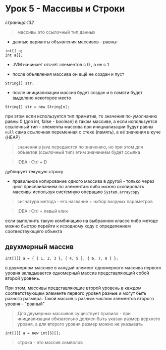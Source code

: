 # Урок 5 - Массивы и Строки
_страница:132_

> массивы это ссылочный тип данных

- данные варианты объявления массивов - равны:

```
int[] a;
int a[];
```

- JVM начинает отсчёт элементов с 0 , а не с 1

- после объявления массива он ещё не создан и пуст

```
String[] str;   
```

- после инициализации массив будет создан и в памяти будет выделено некоторое место

```
String[] str = new String[n];
```

при этом если используется тип примитив, то значения по-умолчанию равны 0 (для int, false - boolean) 
в таком массиве, а если используется ссылочный тип - элементы массива при инициализации будут равны `null`
сама ссылочная переменная с стеке (память), а её значения в куче (HEAP)

> значения в java передаются по значению, но при этом для объектов (ссылочный тип) этим значением будет ссылка

> IDEA : Ctrl + D

дублирует текущую строку

- правильное копирование одного массива в другой - только через цикл присваиванием по элементам
либо можно скопировать массивы используя системную операцию `System.arraycopy`

> сигнатура метода - его название + набор входных параметров

> IDEA : Ctrl + левый клик

если выполнить такую комбинацию на выбранном классе либо методе можно быстро перейти к исходному коду 
с определением соотвествующего объекта

## двухмерный массив
```
int[][] a = { { 1, 2, 3 }, { 4, 5 }, { 6, 7, 8 } };
```

в двумерном массиве в каждый элемент одномерного массива первого уровня вкладывается одномерный 
массив представляющий собой второй уровень.

При этом, массивы представляющие второй уровень в каждом соответствующем элементе первого уровня 
разные и могут быть разного размера. Такой массив с разным числом элементов второго уровня - "рваный" 

> Для двумерных массивов существует правило - при инициализации обязательно должен быть указан размер 
верхнего уровня, а для второго уровня размер можно не указывать

```
int[][] a = new int[5][];
``` 

> строка - это массив символов




